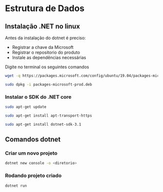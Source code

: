 # Estrutura de Dados

## Instalação .NET no linux

  Antes da instalação do dotnet é preciso:
  * Registrar a chave da Microsoft
  * Registrar o repositorio do produto
  * Instale as dependências necessárias

  Digite no terminal os seguintes comandos

  ```bash
  wget -q https://packages.microsoft.com/config/ubuntu/19.04/packages-microsoft-prod.deb -O packages-microsoft-prod.deb

  sudo dpkg -i packages-microsoft-prod.deb
  ```
  ### Instalar o SDK do .NET core

  ```bash
  sudo apt-get update
  
  sudo apt-get install apt-transport-https

  sudo apt-get install dotnet-sdk-3.1
  ```

## Comandos dotnet

### Criar um novo projeto

```bash
dotnet new console -o <diretorio>
```
### Rodando projeto criado

```bash
dotnet run
```